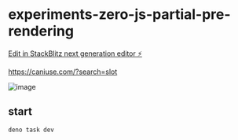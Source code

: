 # experiments-zero-js-partial-pre-rendering

[Edit in StackBlitz next generation editor ⚡️](https://stackblitz.com/~/github.com/PatrickJS/experiments-zero-js-partial-pre-rendering)


https://caniuse.com/?search=slot


![image](https://github.com/PatrickJS/experiments-zero-js-partial-pre-rendering/assets/1016365/7ed063c5-d196-44e4-848f-9b9451cf72b8)

## start

```bash
deno task dev
```
